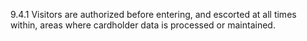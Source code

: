 9.4.1 Visitors are authorized before entering, and escorted at all times within, areas where cardholder data is processed or maintained. 